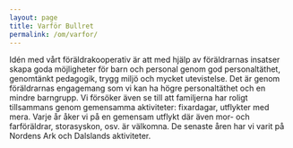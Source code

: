 ```yaml
---
layout: page
title: Varför Bullret
permalink: /om/varfor/
---
```


Idén med vårt föräldrakooperativ är att med hjälp av föräldrarnas insatser skapa goda möjligheter för barn och personal genom god personaltäthet, genomtänkt pedagogik, trygg miljö och mycket utevistelse. Det är genom föräldrarnas engagemang som vi kan ha högre personaltäthet och en mindre barngrupp. Vi försöker även se till att familjerna har roligt tillsammans genom gemensamma aktiviteter: fixardagar, utflykter med mera. Varje år åker vi på en gemensam utflykt där även mor- och farföräldrar, storasyskon, osv. är välkomna. De senaste åren har vi varit på Nordens Ark och Dalslands aktiviteter. 
